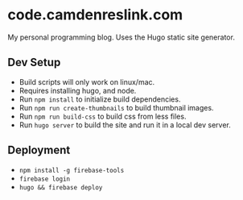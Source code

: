 # code.camdenreslink.com
My personal programming blog. Uses the Hugo static site generator.

## Dev Setup

- Build scripts will only work on linux/mac.
- Requires installing hugo, and node.
- Run `npm install` to initialize build dependencies.
- Run `npm run create-thumbnails` to build thumbnail images.
- Run `npm run build-css` to build css from less files.
- Run `hugo server` to build the site and run it in a local dev server.

## Deployment

- `npm install -g firebase-tools`
- `firebase login`
- `hugo && firebase deploy`